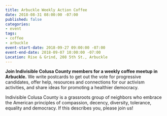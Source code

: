 ```yaml
---
title: Arbuckle Weekly Action Coffee
date: 2018-08-31 08:00:00 -07:00
published: false
categories:
- event
tags:
- coffee
- arbuckle
event-start-date: 2018-09-27 09:00:00 -07:00
event-end-date: 2018-09-07 10:00:00 -07:00
Location: Rise & Grind, 208 5th St., Arbuckle
---
```


**Join Indivisible Colusa County members for a weekly coffee meetup in Arbuckle.** We write postcards to get out the vote for progressive candidates, offer help, resources and connections for our activism activities, and share ideas for promoting a healthier democracy.

Indivisible Colusa County is a grassroots group of neighbors who embrace the American principles of compassion, decency, diversity, tolerance, equality and democracy. If this describes you, please join us!